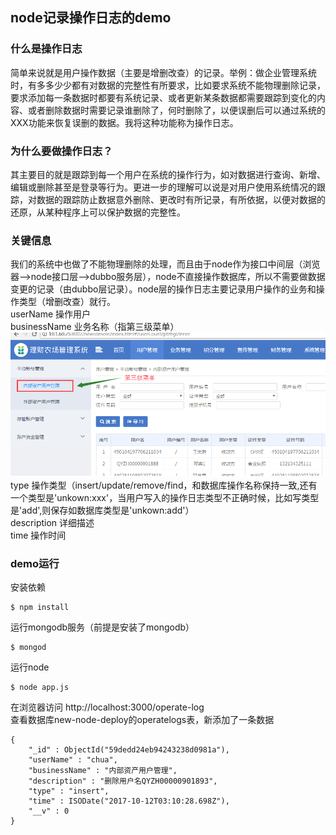 ## node记录操作日志的demo
### 什么是操作日志
简单来说就是用户操作数据（主要是增删改查）的记录。举例：做企业管理系统时，有多多少少都有对数据的完整性有所要求，比如要求系统不能物理删除记录，要求添加每一条数据时都要有系统记录、或者更新某条数据都需要跟踪到变化的内容、或者删除数据时需要记录谁删除了，何时删除了，以便误删后可以通过系统的XXX功能来恢复误删的数据。我将这种功能称为操作日志。

### 为什么要做操作日志？
其主要目的就是跟踪到每一个用户在系统的操作行为，如对数据进行查询、新增、编辑或删除甚至是登录等行为。更进一步的理解可以说是对用户使用系统情况的跟踪，对数据的跟踪防止数据意外删除、更改时有所记录，有所依据，以便对数据的还原，从某种程序上可以保护数据的完整性。  

### 关键信息
我们的系统中也做了不能物理删除的处理，而且由于node作为接口中间层（浏览器-->node接口层-->dubbo服务层），node不直接操作数据库，所以不需要做数据变更的记录（由dubbo层记录）。node层的操作日志主要记录用户操作的业务和操作类型（增删改查）就行。  
userName  操作用户  
businessName 业务名称（指第三级菜单） 
![业务名称](https://raw.githubusercontent.com/IFWEB/share/master/operate-log/img/businessName.png)  
type 操作类型（insert/update/remove/find，和数据库操作名称保持一致,还有一个类型是'unkown:xxx'，当用户写入的操作日志类型不正确时候，比如写类型是'add',则保存如数据库类型是'unkown:add'）  
description 详细描述  
time 操作时间  

### demo运行
安装依赖  
```
$ npm install
```
运行mongodb服务（前提是安装了mongodb）
```
$ mongod
```
运行node
```
$ node app.js 
```
在浏览器访问 http://localhost:3000/operate-log  
查看数据库new-node-deploy的operatelogs表，新添加了一条数据
```
{
    "_id" : ObjectId("59dedd24eb94243238d0981a"),
    "userName" : "chua",
    "businessName" : "内部资产用户管理",
    "description" : "删除用户名QYZH00000901893",
    "type" : "insert",
    "time" : ISODate("2017-10-12T03:10:28.698Z"),
    "__v" : 0
}
```